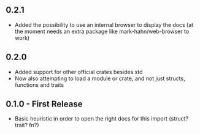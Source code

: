 ## 0.2.1
* Added the possibility to use an internal browser to display the docs (at the moment needs an extra package like mark-hahn/web-browser to work)

## 0.2.0
* Added support for other official crates besides std
* Now also attempting to load a module or crate, and not just structs, functions and traits

## 0.1.0 - First Release
* Basic heuristic in order to open the right docs for this import (struct? trait? fn?)
